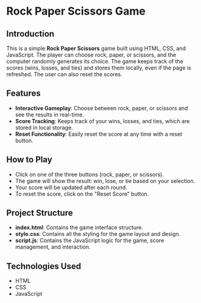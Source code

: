 # Rock Paper Scissors Game

## Introduction
This is a simple **Rock Paper Scissors** game built using HTML, CSS, and JavaScript. The player can choose rock, paper, or scissors, and the computer randomly generates its choice. The game keeps track of the scores (wins, losses, and ties) and stores them locally, even if the page is refreshed. The user can also reset the scores.

## Features
- **Interactive Gameplay**: Choose between rock, paper, or scissors and see the results in real-time.
- **Score Tracking**: Keeps track of your wins, losses, and ties, which are stored in local storage.
- **Reset Functionality**: Easily reset the score at any time with a reset button.

## How to Play
- Click on one of the three buttons (rock, paper, or scissors).
- The game will show the result: win, lose, or tie based on your selection.
- Your score will be updated after each round.
- To reset the score, click on the "Reset Score" button.

## Project Structure
- **index.html**: Contains the game interface structure.
- **style.css**: Contains all the styling for the game layout and design.
- **script.js**: Contains the JavaScript logic for the game, score management, and interaction.

## Technologies Used
- HTML
- CSS
- JavaScript
